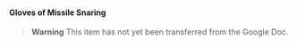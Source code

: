 #### Gloves of Missile Snaring

> **Warning**
> This item has not yet been transferred from the Google Doc.
